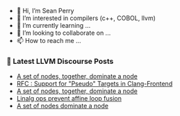 - 👋 Hi, I’m Sean Perry
- 👀 I’m interested in compilers (c++, COBOL, llvm)
- 🌱 I’m currently learning ...
- 💞️ I’m looking to collaborate on ...
- 📫 How to reach me ...

<!---
s66perry/s66perry is a ✨ special ✨ repository because its `README.md` (this file) appears on your GitHub profile.
You can click the Preview link to take a look at your changes.
--->
### 📕 Latest LLVM Discourse Posts

<!-- DISCOURSE-LLVM:START -->
- [A set of nodes, together, dominate a node](https://discourse.llvm.org/t/a-set-of-nodes-together-dominate-a-node/85165#post_2)
- [RFC : Support for &quot;Pseudo&quot; Targets in Clang-Frontend](https://discourse.llvm.org/t/rfc-support-for-pseudo-targets-in-clang-frontend/84704?page=2#post_23)
- [A set of nodes, together, dominate a node](https://discourse.llvm.org/t/a-set-of-nodes-together-dominate-a-node/85165#post_1)
- [Linalg ops prevent affine loop fusion](https://discourse.llvm.org/t/linalg-ops-prevent-affine-loop-fusion/84767?page=2#post_31)
- [A set of nodes dominate a node](https://discourse.llvm.org/t/a-set-of-nodes-dominate-a-node/85164#post_1)
<!-- DISCOURSE-LLVM:END -->
